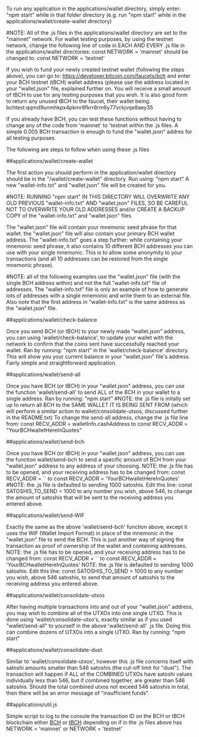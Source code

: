 To run any application in the applications/wallet directory, simply enter:
"npm start"
while in that folder directory (e.g. run "npm start" while in the
applications/wallet/create-wallet directory)

#NOTE:
All of the .js files in the applications/wallet directory are set to the
"mainnet" network. For wallet testing purposes, by using the testnet network,
change the following line of code in EACH AND EVERY .js file in the
applications/wallet directories:
const NETWORK = 'mainnet'
should be changed to:
const NETWORK = 'testnet'

If you wish to fund your newly created testnet wallet (following the steps above),
you can go to:
https://developer.bitcoin.com/faucets/bch
and enter your BCH testnet (tBCH) wallet address (please use the address located
in your "wallet.json" file, explained further on. You will receive a small amount
of tBCH to use for any testing purposes that you wish.
It is also good form to return any unused tBCH to the faucet, their wallet being:
bchtest:qqmd9unmhkpx4pkmr6fkrr8rm6y77vckjvqe8aey35

If you already have BCH, you can test these functions without having to change
any of the code from 'mainnet' to 'testnet within the .js files. A simple 0.005
BCH transaction is enough to fund the "wallet.json" addres for all testing
purposes.


The following are steps to follow when using these .js files


##applications/wallet/create-wallet

The first action you should perform in the application/wallet directory
should be in the "/wallet/create-wallet" directory. Run using:
"npm start"
A new "wallet-info.txt" and "wallet.json" file will be created for you.

#NOTE:
RUNNING "npm start" IN THIS DIRECTORY WILL OVERWRITE ANY OLD PREVIOUS
"wallet-info.txt" AND "wallet.json" FILES, SO BE CAREFUL NOT TO OVERWRITE
YOUR OLD ADDRESSES and/or CREATE A BACKUP COPY of the "wallet-info.txt"
and "wallet.json" files

The "wallet.json" file will contain your mnemonic seed phrase for that wallet.
the "wallet.json" file will also contain your primary BCH wallet address.
The "wallet-info.txt" goes a step further: while containing your mnemonic
seed phrase, it also contains 10 different BCH addresses you can use with your
single mnemonic. This is to allow some anonymity to your transactions
(and all 10 addresses can be restored from the single mnemonic phrase).

#NOTE:
all of the following examples use the "wallet.json" file (with the single
BCH address within) and not the full "wallet-info.txt" file of addresses.
The "wallet-info.txt" file is only an example of how to generate lots of
addresses with a single mnemonic and write them to an external file. Also
note that the first address in "wallet-info.txt" is the same address as the
"wallet.json" file.


##applications/wallet/check-balance

Once you send BCH (or tBCH) to your newly made "wallet.json" address, you can
using 'wallet/check-balance', to update your wallet with the network to
confirm that the coins sent have successfully reached your wallet. Ran by running:
"npm start"
in the 'wallet/check-balance' directory. This will show you your current balance
in your "wallet.json" file's address. Fairly simple and straightforward
application.


##applications/wallet/send-all

Once you have BCH (or tBCH) in your "wallet.json" address, you can use the function
'wallet/send-all' to send ALL of the BCH in your wallet to a single address.
Ran by running:
"npm start"
#NOTE:
the .js file is initally set up to return all BCH to the SAME WALLET IT IS
BEING SENT FROM (which will perform a similar action to wallet/consolidate-utxos,
discussed further in the README.txt)
To change the send-all address, change the .js file line from:
const RECV_ADDR = walletInfo.cashAddress
to
const RECV_ADDR = "YourBCHwalletHereInQuotes"


##applications/wallet/send-bch

Once you have BCH (or tBCH) in your "wallet.json" address, you can use the function
wallet/send-bch to send a specific amount of BCH from your "wallet.json" address
to any address of your choosing.
NOTE: the .js file has to be opened, and your receiving address has to be
changed from:
const RECV_ADDR = ``
to
const RECV_ADDR = 'YourBCHwalletHereInQuotes'
#NOTE:
the .js file is defaulted to sending 1000 satoshis. Edit this line:
const SATOSHIS_TO_SEND = 1000
to any number you wish, above 546, to change the amount of satoshis that will be
sent to the receiving address you entered above.


##applications/wallet/send-WIF

Exactly the same as the above 'wallet/send-bch' function above, except it uses
the WIF (Wallet Import Format) in place of the mnemonic in the "wallet.json"
file to send the BCH. This is just another way of signing the transaction
as proof of ownership of the wallet and containing addresses.
NOTE: the .js file has to be opened, and your receiving address has to be
changed from:
const RECV_ADDR = ``
to
const RECV_ADDR = 'YourBCHwalletHereInQuotes'
NOTE: the .js file is defaulted to sending 1000 satoshis. Edit this line:
const SATOSHIS_TO_SEND = 1000
to any number you wish, above 546 satoshis, to send that amount of satoshis
to the receiving address you entered above.


##applications/wallet/consolidate-utxos

After having multiple transactions into and out of your "wallet.json" address,
you may wish to combine all of the UTXOs into one single UTXO. This is done
using 'wallet/consolidate-utxo's, exactly similar as if you used "wallet/send-all"
to yourself in the above 'wallet/send-all' .js file. Doing this can combine
dozens of UTXOs into a single UTXO. Ran by running:
"npm start"


##applications/wallet/consolidate-dust

Similar to 'wallet/consolidate-utxos', however this .js file concerns itself
with satoshi amounts smaller than 546 satoshis (the cut-off limit for "dust").
The transaction will happen if ALL of the COMBINED UTXOs have satoshi values
individually less than 546, but if combined together, are greater than 546
satoshis. Should the total combined utxos not exceed 546 satoshis in total,
then there will be an error message of "insufficient funds".

##applications/util.js

Simple script to log to the console the transaction ID on the BCH or tBCH blockchain
either
[BCH](https://explorer.bitcoin.com/bch/tx/)
or
[tBCH](https://explorer.bitcoin.com/tbch/tx)
depending on if in the .js files above has
NETWORK = 'mainnet'
or
NETWORK = 'testnet'
